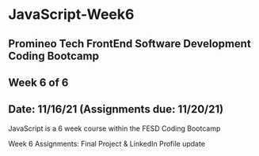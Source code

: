 # JavaScript-Week6

## Promineo Tech FrontEnd Software Development Coding Bootcamp 
## Week 6 of 6 
## Date:  11/16/21 (Assignments due:  11/20/21) 

JavaScript is a 6 week course within the FESD Coding Bootcamp

Week 6 Assignments:  Final Project & LinkedIn Profile update
